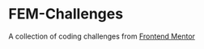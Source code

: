 # FEM-Challenges

A collection of coding challenges from [Frontend Mentor](https://www.frontendmentor.io)
